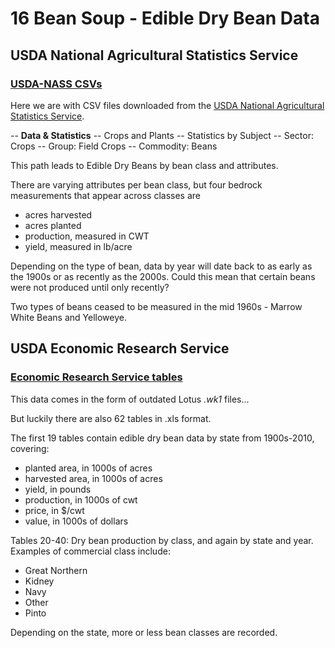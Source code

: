 # 16 Bean Soup - Edible Dry Bean Data

## USDA National Agricultural Statistics Service

### [USDA-NASS CSVs](16-bean-csv)

Here we are with CSV files downloaded from the [USDA National Agricultural Statistics Service](https://www.nass.usda.gov/index.php). 

-- **Data & Statistics** -- Crops and Plants -- Statistics by Subject -- Sector: Crops -- Group: Field Crops -- Commodity: Beans

This path leads to Edible Dry Beans by bean class and attributes.

There are varying attributes per bean class, but four bedrock measurements that appear across classes are

- acres harvested
- acres planted
- production, measured in CWT
- yield, measured in lb/acre

Depending on the type of bean, data by year will date back to as early as the 1900s or as recently as the 2000s. Could this mean that certain beans were not produced until only recently? 

Two types of beans ceased to be measured in the mid 1960s - Marrow White Beans and Yelloweye. 


## USDA Economic Research Service

### [Economic Research Service tables](16-bean-tables)

This data comes in the form of outdated Lotus _.wk1_ files...

But luckily there are also 62 tables in .xls format.

The first 19 tables contain edible dry bean data by state from 1900s-2010, covering: 

- planted area, in 1000s of acres
- harvested area, in 1000s of acres
- yield, in pounds
- production, in 1000s of cwt
- price, in $/cwt
- value, in 1000s of dollars

Tables 20-40: Dry bean production by class, and again by state and year. Examples of commercial class include:

- Great Northern
- Kidney
- Navy
- Other
- Pinto

Depending on the state, more or less bean classes are recorded.









